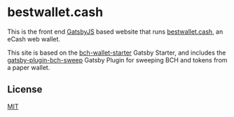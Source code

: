 # bestwallet.cash
This is the front end [GatsbyJS](https://www.gatsbyjs.org) based website that runs [bestwallet.cash](https://wallet.fullstack.cash), an eCash web wallet.

This site is based on the [bch-wallet-starter](https://github.com/Permissionless-Software-Foundation/bch-wallet-starter) Gatsby Starter, and includes the [gatsby-plugin-bch-sweep](https://github.com/Permissionless-Software-Foundation/gatsby-plugin-bch-sweep) Gatsby Plugin for sweeping BCH and tokens from a paper wallet.

## License
[MIT](./LICENSE.md)

